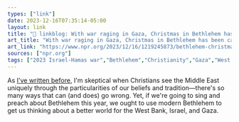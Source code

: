 ```yaml
---
types: ["link"]
date: 2023-12-16T07:35:14-05:00
layout: link
title: "🔗 linkblog: With war raging in Gaza, Christmas in Bethlehem has been canceled : NPR'"
art_title: "With war raging in Gaza, Christmas in Bethlehem has been canceled : NPR"
art_link: "https://www.npr.org/2023/12/16/1219245873/bethlehem-christmas-gaza-israel"
sources: ["npr.org"]
tags: ["2023 Israel-Hamas war","Bethlehem","Christianity","Gaza","West Bank","Christianity","Advent","Christmas"]
---
```

As [I've written before](https://spencergreenhalgh.com/communities/bethlehem-in-the-nativity-and-in-the-west-bank/), I'm skeptical when Christians see the Middle East uniquely through the particularities of our beliefs and tradition—there's so many ways that can (and does) go wrong. Yet, if we're going to sing and preach about Bethlehem this year, we ought to use modern Bethlehem to get us thinking about a better world for the West Bank, Israel, and Gaza.
